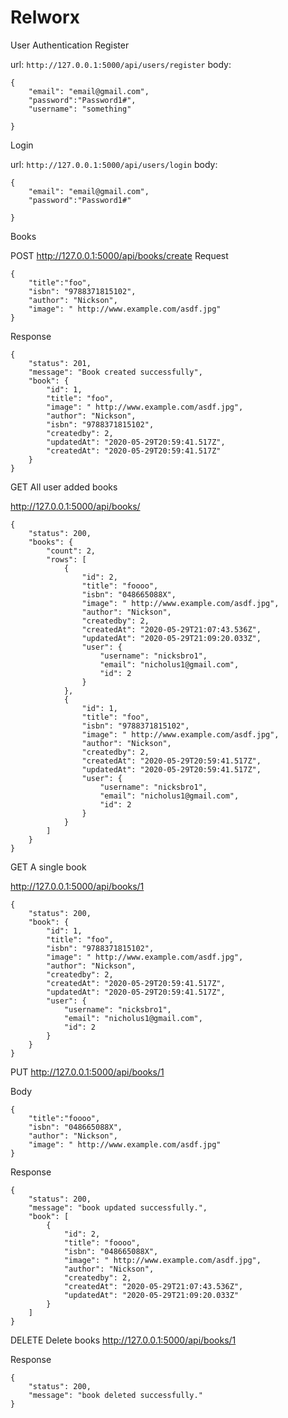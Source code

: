 # Relworx

User Authentication
Register

url: `http://127.0.0.1:5000/api/users/register`
body:

```
{
    "email": "email@gmail.com",
    "password":"Password1#",
    "username": "something"

}
```

Login

url: `http://127.0.0.1:5000/api/users/login`
body:

```
{
    "email": "email@gmail.com",
    "password":"Password1#"

}
```

Books

POST http://127.0.0.1:5000/api/books/create
Request

```
{
    "title":"foo",
    "isbn": "9788371815102",
    "author": "Nickson",
    "image": " http://www.example.com/asdf.jpg"
}
```

Response

```
{
    "status": 201,
    "message": "Book created successfully",
    "book": {
        "id": 1,
        "title": "foo",
        "image": " http://www.example.com/asdf.jpg",
        "author": "Nickson",
        "isbn": "9788371815102",
        "createdby": 2,
        "updatedAt": "2020-05-29T20:59:41.517Z",
        "createdAt": "2020-05-29T20:59:41.517Z"
    }
}
```

GET All user added books

http://127.0.0.1:5000/api/books/

```
{
    "status": 200,
    "books": {
        "count": 2,
        "rows": [
            {
                "id": 2,
                "title": "foooo",
                "isbn": "048665088X",
                "image": " http://www.example.com/asdf.jpg",
                "author": "Nickson",
                "createdby": 2,
                "createdAt": "2020-05-29T21:07:43.536Z",
                "updatedAt": "2020-05-29T21:09:20.033Z",
                "user": {
                    "username": "nicksbro1",
                    "email": "nicholus1@gmail.com",
                    "id": 2
                }
            },
            {
                "id": 1,
                "title": "foo",
                "isbn": "9788371815102",
                "image": " http://www.example.com/asdf.jpg",
                "author": "Nickson",
                "createdby": 2,
                "createdAt": "2020-05-29T20:59:41.517Z",
                "updatedAt": "2020-05-29T20:59:41.517Z",
                "user": {
                    "username": "nicksbro1",
                    "email": "nicholus1@gmail.com",
                    "id": 2
                }
            }
        ]
    }
}
```

GET A single book

http://127.0.0.1:5000/api/books/1

```
{
    "status": 200,
    "book": {
        "id": 1,
        "title": "foo",
        "isbn": "9788371815102",
        "image": " http://www.example.com/asdf.jpg",
        "author": "Nickson",
        "createdby": 2,
        "createdAt": "2020-05-29T20:59:41.517Z",
        "updatedAt": "2020-05-29T20:59:41.517Z",
        "user": {
            "username": "nicksbro1",
            "email": "nicholus1@gmail.com",
            "id": 2
        }
    }
}
```

PUT http://127.0.0.1:5000/api/books/1

Body

```
{
    "title":"foooo",
    "isbn": "048665088X",
    "author": "Nickson",
    "image": " http://www.example.com/asdf.jpg"
}

```

Response

```
{
    "status": 200,
    "message": "book updated successfully.",
    "book": [
        {
            "id": 2,
            "title": "foooo",
            "isbn": "048665088X",
            "image": " http://www.example.com/asdf.jpg",
            "author": "Nickson",
            "createdby": 2,
            "createdAt": "2020-05-29T21:07:43.536Z",
            "updatedAt": "2020-05-29T21:09:20.033Z"
        }
    ]
}
```

DELETE Delete books http://127.0.0.1:5000/api/books/1

Response

```
{
    "status": 200,
    "message": "book deleted successfully."
}
```
